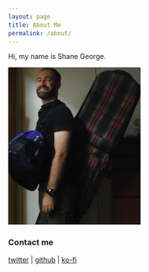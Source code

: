 ```yaml
---
layout: page
title: About Me
permalink: /about/
---
```


Hi, my name is Shane George.

![Shane](/images/board-bag.png "Shane with snowboard and bag")

### Contact me

[twitter](https://twitter.com/t3liph0n3/) | 
[github](https://github.com/t3liph0n3/) | 
[ko-fi](https://www.ko-fi.com/t3liph0n3/)
<!--
[italki](https://www.italki.com/user/2099994/) | 
[steam](https://steamcommunity.com/profiles/76561198251858654/) | 
[mdn](https://developer.mozilla.org/en-US/profiles/t3liph0n3/) | 
[dataquest](https://app.dataquest.io/profile/4rgum3nt/) | 
[free code camp](https://www.freecodecamp.org/t3liph0n3)
-->
